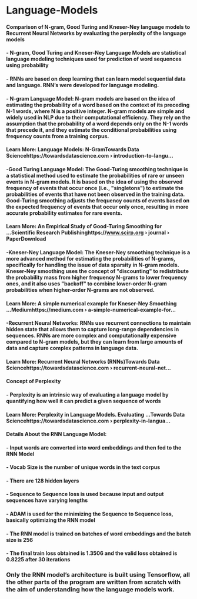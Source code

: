 # Language-Models


#### Comparison of N-gram, Good Turing and Kneser-Ney language models to Recurrent Neural Networks by evaluating the perplexity of the language models

#### - N-gram, Good Turing and Kneser-Ney Language Models are statistical language modeling techniques used for prediction of word sequences using probability

#### - RNNs are based on deep learning that can learn model sequential data and language. RNN’s were developed for language modeling.

#### - N-gram Language Model: N-gram models are based on the idea of estimating the probability of a word based on the context of its preceding N-1 words, where N is a positive integer. N-gram models are simple and widely used in NLP due to their computational efficiency. They rely on the assumption that the probability of a word depends only on the N-1 words that precede it, and they estimate the conditional probabilities using frequency counts from a training corpus.

#### Learn More: Language Models: N-GramTowards Data Sciencehttps://towardsdatascience.com › introduction-to-langu...

#### -Good Turing Language Model: The Good-Turing smoothing technique is a statistical method used to estimate the probabilities of rare or unseen events in N-gram models. It is based on the idea of using the observed frequency of events that occur once (i.e., "singletons") to estimate the probabilities of events that have not been observed in the training data. Good-Turing smoothing adjusts the frequency counts of events based on the expected frequency of events that occur only once, resulting in more accurate probability estimates for rare events.

#### Learn More: An Empirical Study of Good-Turing Smoothing for ...Scientific Research Publishinghttps://www.scirp.org › journal › PaperDownload

#### -Kneser-Ney Language Model: The Kneser-Ney smoothing technique is a more advanced method for estimating the probabilities of N-grams, specifically for handling the issue of data sparsity in N-gram models. Kneser-Ney smoothing uses the concept of "discounting" to redistribute the probability mass from higher frequency N-grams to lower frequency ones, and it also uses "backoff" to combine lower-order N-gram probabilities when higher-order N-grams are not observed.

#### Learn More: A simple numerical example for Kneser-Ney Smoothing ...Mediumhttps://medium.com › a-simple-numerical-example-for...

#### -Recurrent Neural Networks: RNNs use recurrent connections to maintain hidden state that allows them to capture long-range dependencies in sequences. RNNs are more complex and computationally expensive compared to N-gram models, but they can learn from large amounts of data and capture complex patterns in language data.

#### Learn More: Recurrent Neural Networks (RNNs)Towards Data Sciencehttps://towardsdatascience.com › recurrent-neural-net...


#### Concept of Perplexity

#### - Perplexity is an intrinsic way of evaluating a language model by quantifying how well it can predict a given sequence of words

#### Learn More: Perplexity in Language Models. Evaluating ...Towards Data Sciencehttps://towardsdatascience.com › perplexity-in-langua...

#### Details About the RNN Language Model:

#### - Input words are converted into word embeddings and then fed to the RNN Model
#### - Vocab Size is the number of unique words in the text corpus
#### - There are 128 hidden layers
#### - Sequence to Sequence loss is used because input and output sequences have varying lengths
#### - ADAM is used for the minimizing the Sequence to Sequence loss, basically optimizing the RNN model
#### - The RNN model is trained on batches of word embeddings and the batch size is 256
#### - The final train loss obtained is 1.3506 and the valid loss obtained is 0.8225 after 30 iterations

### Only the RNN model’s architecture is built using Tensorflow, all the other parts of the program are written from scratch with the aim of understanding how the language models work.





